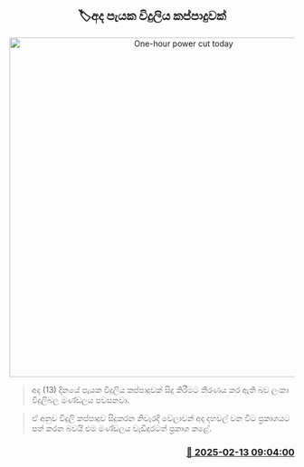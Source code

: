 <p align='center'><b><h2 align='center' title='One-hour power cut today'>🏷අද පැයක විදුලිය කප්පාදුවක්</h2></b></p>
<p align='center'><img src='https://helakuru.sgp1.cdn.digitaloceanspaces.com/esana/images/lib/power-cut-new-thumb[1].jpg' width='600' alt='One-hour power cut today'></p>

> අද (13) දිනයේ පැයක විදුලිය කප්පාදුවක් සිදු කිරීමට තීරණය කර ඇති බව ලංකා විදුලිබල මණ්ඩලය පවසනවා.

> ඒ අනුව විදුලි කප්පාදුව සිදුකරන නිවැරදි වේලාවන් අද දහවල් වන විට ප්‍රකාශයට පත් කරන බවයි එම මණ්ඩලය වැඩිදුරටත් ප්‍රකාශ කළේ. 



<h3 align='right'><a href='https://www.helakuru.lk/esana/p/107422/'>📅 2025-02-13 09:04:00</a></h3>
